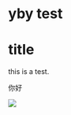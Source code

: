 # yby test


# title

this is a test.

你好

![](https://res.cloudinary.com/dkvj6mo4c/image/upload/v1609751833/ACR/Mon_Jan_4_05_16_47_PM_CST_2021_vj7nd3.png)

